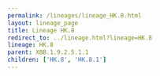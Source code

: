 ```yaml
---
permalink: /lineages/lineage_HK.8.html
layout: lineage_page
title: Lineage HK.8
redirect_to: ../lineage.html?lineage=HK.8
lineage: HK.8
parent: XBB.1.9.2.5.1.1
children: ['HK.8', 'HK.8.1']
---
```

